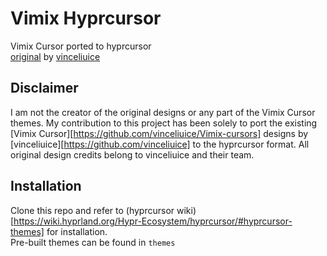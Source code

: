 # Vimix Hyprcursor

Vimix Cursor ported to hyprcursor \
[original](https://github.com/vinceliuice/Vimix-cursors) by [vinceliuice](https://github.com/vinceliuice) 

## Disclaimer

I am not the creator of the original designs or any part of the Vimix Cursor themes. My contribution to this project has been solely to port the existing [Vimix Cursor][https://github.com/vinceliuice/Vimix-cursors] designs by [vinceliuice][https://github.com/vinceliuice] to the hyprcursor format. All original design credits belong to vinceliuice and their team.

## Installation

Clone this repo and refer to (hyprcursor wiki)[https://wiki.hyprland.org/Hypr-Ecosystem/hyprcursor/#hyprcursor-themes] for installation. \
Pre-built themes can be found in `themes`
